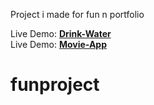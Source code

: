 Project i made for fun n portfolio

Live Demo: <a href="https://man4ct.github.io/funproject/drink-water/"><b>Drink-Water</b></a><br>
Live Demo: <a href="https://man4ct.github.io/funproject/movie-app/"><b>Movie-App</b></a>

# funproject
